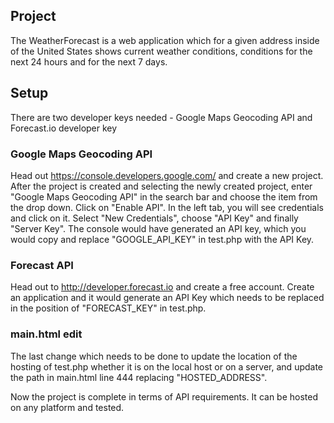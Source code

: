 ## Project

The WeatherForecast is a web application which for a given address inside of the United States shows current weather conditions, conditions for the next 24 hours and for the next 7 days.

## Setup

There are two developer keys needed - Google Maps Geocoding API and Forecast.io developer key

### Google Maps Geocoding API

Head out https://console.developers.google.com/ and create a new project. After the project is created and selecting the newly created project, enter "Google Maps Geocoding API" in the search bar and choose the item from the drop down. Click on "Enable API". In the left tab, you will see credentials and click on it. Select "New Credentials", choose "API Key" and finally "Server Key". The console would have generated an API key, which you would copy and replace "GOOGLE_API_KEY" in test.php with the API Key.

### Forecast API

Head out to http://developer.forecast.io and create a free account. Create an application and it would generate an API Key which needs to be replaced in the position of "FORECAST_KEY" in test.php.

### main.html edit

The last change which needs to be done to update the location of the hosting of test.php whether it is on the local host or on a server, and update the path in main.html line 444 replacing "HOSTED_ADDRESS".

Now the project is complete in terms of API requirements. It can be hosted on any platform and tested.
